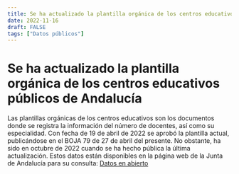 ```yaml
---
title: Se ha actualizado la plantilla orgánica de los centros educativos públicos de Andalucía
date: 2022-11-16
draft: FALSE
tags: ["Datos públicos"]
---
```


# Se ha actualizado la plantilla orgánica de los centros educativos públicos de Andalucía
Las plantillas orgánicas de los centros educativos son los documentos donde se registra la información del número de docentes, así como su especialidad. Con fecha de 19 de abril de 2022 se aprobó la plantilla actual, publicándose en el BOJA 79 de 27 de abril del presente. No obstante, ha sido en octubre de 2022 cuando se ha hecho pública la última actualización. Estos datos están disponibles en la página web de la Junta de Andalucía para su consulta: [Datos en abierto](https://www.juntadeandalucia.es/datosabiertos/portal/dataset/plantillas-organicas-de-centros-docentes-publicos)